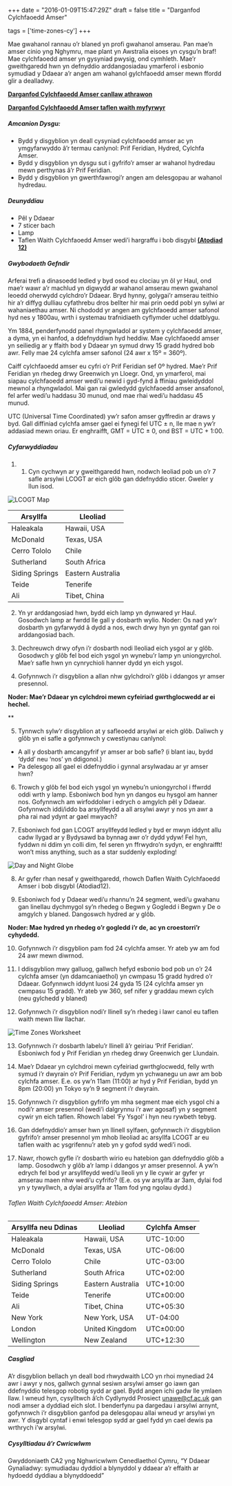 +++
date = "2016-01-09T15:47:29Z"
draft = false
title = "Darganfod Cylchfaoedd Amser"

tags = ['time-zones-cy']
+++

Mae gwahanol rannau o’r blaned yn profi gwahanol amserau. Pan mae’n amser cinio yng Nghymru, mae plant yn Awstralia eisoes yn cysgu’n braf! Mae cylchfaoedd amser yn gysyniad pwysig, ond cymhleth. Mae’r gweithgaredd hwn yn defnyddio arddangosiadau ymarferol i esbonio symudiad y Ddaear a’r angen am wahanol gylchfaoedd amser mewn ffordd glir a dealladwy.

[**Darganfod Cylchfaoedd Amser canllaw athrawon**](https://drive.google.com/open?id=1KBU5o_YrH6dOgWfGE8yy46XXepJEt6yQ)

[**Darganfod Cylchfaoedd Amser taflen waith myfyrwyr**](https://drive.google.com/open?id=1n-J473JdlJDuDmKry1ShgchU10GdP33s)

##### Amcanion Dysgu:

- Bydd y disgyblion yn deall cysyniad cylchfaoedd amser ac yn ymgyfarwyddo â’r termau canlynol: Prif Feridian, Hydred, Cylchfa Amser.
- Bydd y disgyblion yn dysgu sut i gyfrifo’r amser ar wahanol hydredau mewn perthynas â’r Prif Feridian.
- Bydd y disgyblion yn gwerthfawrogi’r angen am delesgopau ar wahanol hydredau.

##### Deunyddiau

- Pêl y Ddaear
- 7 sticer bach
- Lamp
- Taflen Waith Cylchfaoedd Amser wedi’i hargraffu i bob disgybl [**(Atodiad 12)**](https://drive.google.com/open?id=1n-J473JdlJDuDmKry1ShgchU10GdP33s)

##### Gwybodaeth Gefndir

Arferai trefi a dinasoedd ledled y byd osod eu clociau yn ôl yr Haul, ond mae’r wawr a’r machlud yn digwydd ar wahanol amserau mewn gwahanol leoedd oherwydd cylchdro’r Ddaear. Bryd hynny, golygai’r amserau teithio hir a’r diffyg dulliau cyfathrebu dros bellter hir mai prin oedd pobl yn sylwi ar wahaniaethau amser. Ni chododd yr angen am gylchfaoedd amser safonol hyd nes y 1800au, wrth i systemau trafnidiaeth cyflymder uchel ddatblygu. 

Ym 1884, penderfynodd panel rhyngwladol ar system y cylchfaoedd amser, a dyma, yn ei hanfod, a ddefnyddiwn hyd heddiw. Mae cylchfaoedd amser yn seiliedig ar y ffaith bod y Ddaear yn symud drwy 15 gradd hydred bob awr. Felly mae 24 cylchfa amser safonol (24 awr x 15º = 360º). 

Caiff cylchfaoedd amser eu cyfri o’r Prif Feridian sef 0º hydred. Mae’r Prif Feridian yn rhedeg drwy Greenwich yn Lloegr. Ond, yn ymarferol, mai siapau cylchfaoedd amser wedi’u newid i gyd-fynd â ffiniau gwleidyddol mewnol a rhyngwladol. Mai gan rai gwledydd gylchfaoedd amser ansafonol, fel arfer wedi’u haddasu 30 munud, ond mae rhai wedi’u haddasu 45 munud.
 
UTC (Universal Time Coordinated) yw’r safon amser gyffredin ar draws y byd. Gall diffiniad cylchfa amser gael ei fynegi fel UTC ± n, lle mae n yw’r addasiad mewn oriau. Er enghraifft, GMT = UTC ± 0, ond BST = UTC + 1:00.  

##### Cyfarwyddiadau

1) 1.	Cyn cychwyn ar y gweithgaredd hwn, nodwch leoliad pob un o’r 7 safle arsylwi LCOGT ar eich glôb gan ddefnyddio sticer. Gweler y llun isod. 

![LCOGT Map](/images/lcogt_observatory_map.png)

Arsyllfa  | Lleoliad
--- | ---
Haleakala | Hawaii, USA
McDonald | Texas, USA
Cerro Tololo | Chile
Sutherland | South Africa
Siding Springs | Eastern Australia
Teide | Tenerife
Ali | Tibet, China

2) Yn yr arddangosiad hwn, bydd eich lamp yn dynwared yr Haul. Gosodwch lamp ar fwrdd lle gall y dosbarth wylio. Noder: Os nad yw’r dosbarth yn gyfarwydd â dydd a nos, ewch drwy hyn yn gyntaf gan roi arddangosiad bach. 

3) Dechreuwch drwy ofyn i’r dosbarth nodi lleoliad eich ysgol ar y glôb. Gosodwch y glôb fel bod eich ysgol yn wynebu’r lamp yn uniongyrchol. Mae’r safle hwn yn cynrychioli hanner dydd yn eich ysgol. 

4) Gofynnwch i’r disgyblion a allan nhw gylchdroi’r glôb i ddangos yr amser presennol. 

**Noder: Mae’r Ddaear yn cylchdroi mewn cyfeiriad gwrthglocwedd ar ei hechel.**

**

5) Tynnwch sylw’r disgyblion at y safleoedd arsylwi ar eich glôb. Daliwch y glôb yn ei safle a gofynnwch y cwestiynau canlynol:
- A all y dosbarth amcangyfrif yr amser ar bob safle? (i blant iau, bydd ‘dydd’ neu ‘nos’ yn ddigonol.)
- Pa delesgop all gael ei ddefnyddio i gynnal arsylwadau ar yr amser hwn?

6) Trowch y glôb fel bod eich ysgol yn wynebu’n uniongyrchol i ffwrdd oddi wrth y lamp. Esboniwch bod hyn yn dangos eu hysgol am hanner nos. Gofynnwch am wirfoddolwr i edrych o amgylch pêl y Ddaear. Gofynnwch iddi/iddo ba arsyllfeydd a all arsylwi awyr y nos yn awr a pha rai nad ydynt ar gael mwyach?

7) Esboniwch fod gan LCOGT arsyllfeydd ledled y byd er mwyn iddynt allu cadw llygad ar y Bydysawd ba bynnag awr o’r dydd ydyw! Fel hyn, fyddwn ni ddim yn colli dim, fel seren yn ffrwydro’n sydyn, er enghraifft!
 won’t miss anything, such as a star suddenly exploding!

![Day and Night Globe](/images/day-night-globe.png)

8) Ar gyfer rhan nesaf y gweithgaredd, rhowch Daflen Waith Cylchfaoedd Amser i bob disgybl (Atodiad12).

9) Esboniwch fod y Ddaear wedi’u rhannu’n 24 segment, wedi’u gwahanu gan linellau dychmygol sy’n rhedeg o Begwn y Gogledd i Begwn y De o amgylch y blaned. Dangoswch hydred ar y glôb.

**Noder: Mae hydred yn rhedeg o’r gogledd i’r de, ac yn croestorri’r cyhydedd.**

10) Gofynnwch i’r disgyblion pam fod 24 cylchfa amser. Yr ateb yw am fod 24 awr mewn diwrnod.

11) I ddisgyblion mwy galluog, gallwch hefyd esbonio bod pob un o’r 24 cylchfa amser (yn ddamcaniaethol) yn cwmpasu 15 gradd hydred o’r Ddaear. Gofynnwch iddynt luosi 24 gyda 15 (24 cylchfa amser yn cwmpasu 15 gradd). Yr ateb yw 360, sef nifer y graddau mewn cylch (neu gylchedd y blaned) 

12) Gofynnwch i’r disgyblion nodi’r llinell sy’n rhedeg i lawr canol eu taflen waith mewn lliw llachar. 

![Time Zones Worksheet](/images/Appendix12_TimeZones.jpg)

13) Gofynnwch i’r dosbarth labelu’r llinell â’r geiriau ‘Prif Feridian’. Esboniwch fod y Prif Feridian yn rhedeg drwy Greenwich ger Llundain.

14) Mae’r Ddaear yn cylchdroi mewn cyfeiriad gwrthglocwedd, felly wrth symud i’r dwyrain o’r Prif Feridian, rydym yn ychwanegu un awr am bob cylchfa amser. E.e. os yw’n  11am (11:00) ar hyd y Prif Feridian, bydd yn 8pm (20:00) yn Tokyo sy’n 9 segment i’r dwyrain. 

15) Gofynnwch i’r disgyblion gyfrifo ym mha segment mae eich ysgol chi a nodi’r amser presennol (wedi’i dalgrynnu i’r awr agosaf) yn y segment cywir yn eich taflen. Rhowch label ‘Fy Ysgol’ i hyn neu rywbeth tebyg.

16) Gan ddefnyddio’r amser hwn yn llinell sylfaen, gofynnwch i’r disgyblion gyfrifo’r amser presennol ym mhob lleoliad ac arsyllfa LCOGT ar eu taflen waith ac ysgrifennu’r ateb yn y gofod sydd wedi’i nodi.

17) Nawr, rhowch gyfle i’r dosbarth wirio eu hatebion gan ddefnyddio glôb a lamp. Gosodwch y glôb a’r lamp i ddangos yr amser presennol. A yw’n edrych fel bod yr arsyllfeydd wedi’u lleoli yn y lle cywir ar gyfer yr amserau maen nhw wedi’u cyfrifo? (E.e. os yw arsyllfa ar 3am, dylai fod yn y tywyllwch, a dylai arsyllfa ar 11am fod yng ngolau dydd.)

###### Taflen Waith Cylchfaoedd Amser: Atebion

Arsyllfa neu Ddinas | Lleoliad | Cylchfa Amser
--- | --- | ---
Haleakala | Hawaii, USA | UTC-10:00 
McDonald | Texas, USA | UTC-06:00
Cerro Tololo | Chile | UTC-03:00
Sutherland | South Africa | UTC+02:00
Siding Springs | Eastern Australia | UTC+10:00
Teide | Tenerife | UTC±00:00
Ali | Tibet, China | UTC+05:30
New York | New York, USA | UT-04:00
London | United Kingdom | UTC±00:00
Wellington | New Zealand | UTC+12:30

##### Casgliad

A’r disgyblion bellach yn deall bod rhwydwaith LCO yn rhoi mynediad 24 awr i awyr y nos, gallwch gynnal sesiwn arsylwi amser go iawn gan ddefnyddio telesgop robotig sydd ar gael. Bydd angen ichi gadw lle ymlaen llaw. I wneud hyn, cysylltwch â’ch Cydlynydd Prosiect [unawe@cf.ac.uk](unawe@cf.ac.uk) gan nodi amser a dyddiad eich slot. I benderfynu pa dargedau i arsylwi arnynt, gofynnwch i’r disgyblion ganfod pa delesgopau allai wneud yr arsylwi yn awr. Y disgybl cyntaf i enwi telesgop sydd ar gael fydd yn cael dewis pa wrthrych i’w arsylwi.

##### Cysylltiadau â’r Cwricwlwm

Gwyddoniaeth CA2 yng Nghwricwlwm Cenedlaethol Cymru, “Y Ddaear Gynaliadwy: symudiadau dyddiol a blynyddol y ddaear a’r effaith ar hydoedd dyddiau a blynyddoedd”
